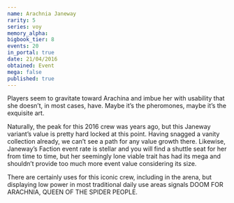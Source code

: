 ```yaml
---
name: Arachnia Janeway
rarity: 5
series: voy
memory_alpha:
bigbook_tier: 8
events: 20
in_portal: true
date: 21/04/2016
obtained: Event
mega: false
published: true
---
```


Players seem to gravitate toward Arachina and imbue her with usability that she doesn’t, in most cases, have. Maybe it’s the pheromones, maybe it’s the exquisite art.

Naturally, the peak for this 2016 crew was years ago, but this Janeway variant’s value is pretty hard locked at this point. Having snagged a vanity collection already, we can’t see a path for any value growth there. Likewise, Janeway’s Faction event rate is stellar and you will find a shuttle seat for her from time to time, but her seemingly lone viable trait has had its mega and shouldn’t provide too much more event value considering its size.

There are certainly uses for this iconic crew, including in the arena, but displaying low power in most traditional daily use areas signals DOOM FOR ARACHNIA, QUEEN OF THE SPIDER PEOPLE.
